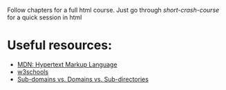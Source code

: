 Follow chapters for a full html course. Just go through <i>short-crash-course</i> for a quick session in html

# Useful resources:
<ul>
  <li><a href="https://developer.mozilla.org/en-US/docs/Web/HTML">MDN: Hypertext Markup Language</a></li>
  <li><a href="https://www.w3schools.com/html/">w3schools</a></li> 
  <li><a href="https://www.evernote.com/shard/s386/u/0/sh/b78699c1-a70e-4c9a-bd8b-cbced0487709/be8e7cf5a256da1f6033077ea2c44e5c">Sub-domains vs. Domains vs. Sub-directories</a></li>
</ul>
